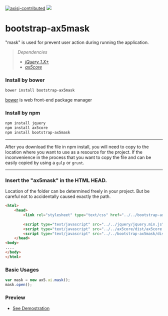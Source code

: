 [![axisj-contributed](https://img.shields.io/badge/AXISJ.com-Contributed-green.svg)](https://github.com/axisj)
![](https://img.shields.io/badge/Seowoo-Mondo&Thomas-red.svg)

# bootstrap-ax5mask
"mask" is used for prevent user action during running the application.
> *Dependencies*
> * _[jQuery 1.X+](http://jquery.com/)_
> * _[ax5core](http://ax5.io/ax5core)_


### Install by bower
```sh
bower install bootstrap-ax5mask
```
[bower](http://bower.io/#install-bower) is web front-end package manager

### Install by npm
```sh
npm install jquery
npm install ax5core
npm install bootstrap-ax5mask
```
***
After you download the file in npm install, you will need to copy to the location where you want to use as a resource for the project.
If the inconvenience in the process that you want to copy the file and can be easily copied by using a `gulp` or `grunt`.
***


### Insert the "ax5mask" in the HTML HEAD.

Location of the folder can be determined freely in your project. But be careful not to accidentally caused
exactly the path.
```html
<html>
    <head>
        <link rel="stylesheet" type="text/css" href="../../bootstrap-ax5mask/dist/ax5mask.css" />
    
        <script type="text/javascript" src="../../jquery/jquery.min.js"></script>
        <script type="text/javascript" src="../../ax5core/dist/ax5core.min.js"></script>
        <script type="text/javascript" src="../../bootstrap-ax5mask/dist/ax5mask.min.js"></script>
    </head>
<body>
....
</body>
</html>
```

### Basic Usages
```js
var mask = new ax5.ui.mask();
mask.open();
```

### Preview
- [See Demostration](http://ax5.io/bootstrap-ax5mask/demo/index.html)